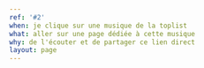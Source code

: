 ```yaml
---
ref: '#2'
when: je clique sur une musique de la toplist
what: aller sur une page dédiée à cette musique
why: de l'écouter et de partager ce lien direct
layout: page
---
```

